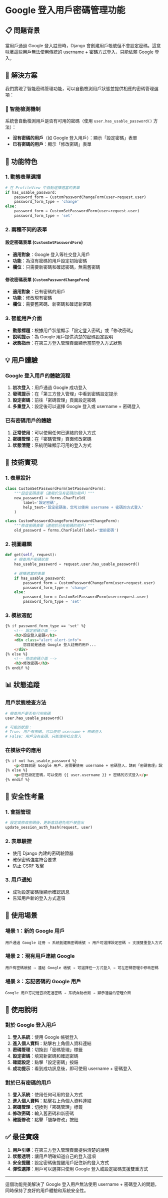 # Google 登入用戶密碼管理功能

## 📋 問題背景

當用戶通過 Google 登入註冊時，Django 會創建用戶帳號但不會設定密碼。這意味著這些用戶無法使用傳統的 username + 密碼方式登入，只能依賴 Google 登入。

## 🎯 解決方案

我們實現了智能密碼管理功能，可以自動檢測用戶狀態並提供相應的密碼管理選項：

### 🔄 智能檢測機制

系統會自動檢測用戶是否有可用的密碼（使用 `user.has_usable_password()` 方法）：

- **沒有密碼的用戶**（如 Google 登入用戶）：顯示「設定密碼」表單
- **已有密碼的用戶**：顯示「修改密碼」表單

## 🚀 功能特色

### 1. 動態表單選擇
```python
# 在 ProfileView 中自動選擇適當的表單
if has_usable_password:
    password_form = CustomPasswordChangeForm(user=request.user)
    password_form_type = 'change'
else:
    password_form = CustomSetPasswordForm(user=request.user)
    password_form_type = 'set'
```

### 2. 兩種不同的表單

#### 設定密碼表單 (`CustomSetPasswordForm`)
- **適用對象**：Google 登入等社交登入用戶
- **功能**：為沒有密碼的用戶設定初始密碼
- **欄位**：只需要新密碼和確認密碼，無需舊密碼

#### 修改密碼表單 (`CustomPasswordChangeForm`)
- **適用對象**：已有密碼的用戶
- **功能**：修改現有密碼
- **欄位**：需要舊密碼、新密碼和確認新密碼

### 3. 智能用戶介面
- **動態標題**：根據用戶狀態顯示「設定登入密碼」或「修改密碼」
- **說明提示**：為 Google 用戶提供清楚的密碼設定說明
- **狀態指示**：在第三方登入管理頁面顯示當前登入方式狀態

## 💡 用戶體驗

### Google 登入用戶的體驗流程

1. **初次登入**：用戶通過 Google 成功登入
2. **發現提示**：在「第三方登入管理」中看到密碼設定提示
3. **設定密碼**：前往「密碼管理」頁面設定密碼
4. **多重登入**：設定後可以選擇 Google 登入或 username + 密碼登入

### 已有密碼用戶的體驗

1. **正常使用**：可以使用任何已連結的登入方式
2. **密碼管理**：在「密碼管理」頁面修改密碼
3. **狀態清楚**：系統明確顯示可用的登入方式

## 🔧 技術實現

### 1. 表單設計
```python
class CustomSetPasswordForm(SetPasswordForm):
    """設定密碼表單（適用於沒有密碼的用戶）"""
    new_password1 = forms.CharField(
        label='設定密碼',
        help_text='設定密碼後，您可以使用 username + 密碼的方式登入'
    )

class CustomPasswordChangeForm(PasswordChangeForm):
    """修改密碼表單（適用於已有密碼的用戶）"""
    old_password = forms.CharField(label='當前密碼')
```

### 2. 視圖邏輯
```python
def get(self, request):
    # 檢查用戶密碼狀態
    has_usable_password = request.user.has_usable_password()
    
    # 選擇適當的表單
    if has_usable_password:
        password_form = CustomPasswordChangeForm(user=request.user)
        password_form_type = 'change'
    else:
        password_form = CustomSetPasswordForm(user=request.user)
        password_form_type = 'set'
```

### 3. 模板適配
```html
{% if password_form_type == 'set' %}
    <!-- 設定密碼介面 -->
    <h3>設定登入密碼</h3>
    <div class="alert alert-info">
        您目前是通過 Google 登入註冊的用戶...
    </div>
{% else %}
    <!-- 修改密碼介面 -->
    <h3>修改密碼</h3>
{% endif %}
```

## 📊 狀態追蹤

### 用戶狀態檢查方法

```python
# 檢查用戶是否有可用密碼
user.has_usable_password()

# 可能的狀態：
# True: 用戶有密碼，可以使用 username + 密碼登入
# False: 用戶沒有密碼，只能使用社交登入
```

### 在模板中的應用

```html
{% if not has_usable_password %}
    <p>您目前是 Google 用戶，若需要使用 username + 密碼登入，請到「密碼管理」設定密碼</p>
{% else %}
    <p>您已設定密碼，可以使用 {{ user.username }} + 密碼的方式登入</p>
{% endif %}
```

## 🔐 安全性考量

### 1. 會話管理
```python
# 設定或修改密碼後，更新會話避免用戶被登出
update_session_auth_hash(request, user)
```

### 2. 表單驗證
- 使用 Django 內建的密碼驗證器
- 確保密碼強度符合要求
- 防止 CSRF 攻擊

### 3. 用戶通知
- 成功設定密碼後顯示確認訊息
- 告知用戶新的登入方式選項

## 🎉 使用場景

### 場景 1：新的 Google 用戶
```
用戶通過 Google 註冊 → 系統創建無密碼帳號 → 用戶可選擇設定密碼 → 支援雙重登入方式
```

### 場景 2：現有用戶連結 Google
```
用戶有密碼帳號 → 連結 Google 帳號 → 可選擇任一方式登入 → 可在密碼管理中修改密碼
```

### 場景 3：忘記密碼的 Google 用戶
```
Google 用戶忘記是否設定過密碼 → 系統自動檢測 → 顯示適當的管理介面
```

## 📝 使用說明

### 對於 Google 登入用戶

1. **登入系統**：使用 Google 帳號登入
2. **進入個人資料**：點擊右上角個人資料連結
3. **密碼管理**：切換到「密碼管理」標籤
4. **設定密碼**：填寫新密碼和確認密碼
5. **確認設定**：點擊「設定密碼」按鈕
6. **成功提示**：看到成功訊息後，即可使用 username + 密碼登入

### 對於已有密碼的用戶

1. **登入系統**：使用任何可用的登入方式
2. **進入個人資料**：點擊右上角個人資料連結
3. **密碼管理**：切換到「密碼管理」標籤
4. **修改密碼**：輸入舊密碼和新密碼
5. **確認修改**：點擊「儲存修改」按鈕

## ✅ 最佳實踐

1. **用戶引導**：在第三方登入管理頁面提供清楚的說明
2. **狀態透明**：讓用戶明確知道自己的登入選項
3. **安全提醒**：設定密碼後提醒用戶記住新的登入方式
4. **彈性選擇**：用戶可以選擇只使用 Google 登入或設定密碼支援雙重方式

---

這個功能完美解決了 Google 登入用戶無法使用 username + 密碼登入的問題，同時保持了良好的用戶體驗和系統安全性。 